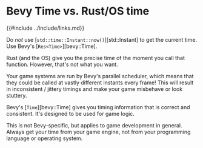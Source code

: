 # Bevy Time vs. Rust/OS time

{{#include ../include/links.md}}

Do *not* use [`std::time::Instant::now()`][std::Instant] to get the current
time. Use Bevy's [`Res<Time>`][bevy::Time].

Rust (and the OS) give you the precise time of the moment you call that
function. However, that's not what you want.

Your game systems are run by Bevy's parallel scheduler, which means that they
could be called at vastly different instants every frame! This will result in
inconsistent / jittery timings and make your game misbehave or look stuttery.

Bevy's [`Time`][bevy::Time] gives you timing information that is correct
and consistent. It's designed to be used for game logic.

This is not Bevy-specific, but applies to game development in general. Always
get your time from your game engine, not from your programming language or
operating system.
